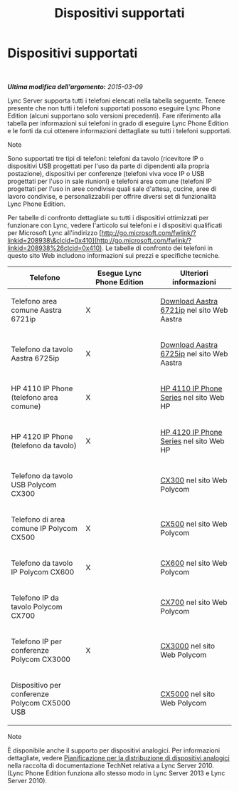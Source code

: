 ﻿---
title: Dispositivi supportati
TOCTitle: Dispositivi supportati
ms:assetid: 9985c232-cc9a-41fb-ac6f-99d1986552f9
ms:mtpsurl: https://technet.microsoft.com/it-it/library/JJ205105(v=OCS.15)
ms:contentKeyID: 49301438
ms.date: 08/24/2015
mtps_version: v=OCS.15
ms.translationtype: HT
---

# Dispositivi supportati

 

_**Ultima modifica dell'argomento:** 2015-03-09_

Lync Server supporta tutti i telefoni elencati nella tabella seguente. Tenere presente che non tutti i telefoni supportati possono eseguire Lync Phone Edition (alcuni supportano solo versioni precedenti). Fare riferimento alla tabella per informazioni sui telefoni in grado di eseguire Lync Phone Edition e le fonti da cui ottenere informazioni dettagliate su tutti i telefoni supportati.


> [!NOTE]
> Sono supportati tre tipi di telefoni: telefoni da tavolo (ricevitore IP o dispositivi USB progettati per l'uso da parte di dipendenti alla propria postazione), dispositivi per conferenze (telefoni viva voce IP o USB progettati per l'uso in sale riunioni) e telefoni area comune (telefoni IP progettati per l'uso in aree condivise quali sale d'attesa, cucine, aree di lavoro condivise, e personalizzabili per offrire diversi set di funzionalità Lync Phone Edition.



Per tabelle di confronto dettagliate su tutti i dispositivi ottimizzati per funzionare con Lync, vedere l'articolo sui telefoni e i dispositivi qualificati per Microsoft Lync all'indirizzo [http://go.microsoft.com/fwlink/?linkid=208938\&clcid=0x410](http://go.microsoft.com/fwlink/?linkid=208938%26clcid=0x410). Le tabelle di confronto dei telefoni in questo sito Web includono informazioni sui prezzi e specifiche tecniche.


<table>
<colgroup>
<col style="width: 33%" />
<col style="width: 33%" />
<col style="width: 33%" />
</colgroup>
<thead>
<tr class="header">
<th>Telefono</th>
<th>Esegue Lync Phone Edition</th>
<th>Ulteriori informazioni</th>
</tr>
</thead>
<tbody>
<tr class="odd">
<td><p>Telefono area comune Aastra 6721ip</p></td>
<td><p>X</p></td>
<td><p><a href="http://www.aastra.com/document-library.htm?curr_fam=aastra+6720ip%26curr_nav=2%26prod_id=6074">Download Aastra 6721ip</a> nel sito Web Aastra</p></td>
</tr>
<tr class="even">
<td><p>Telefono da tavolo Aastra 6725ip</p></td>
<td><p>X</p></td>
<td><p><a href="http://www.aastra.com/document-library.htm?curr_fam=aastra+6720ip%26curr_nav=2%26prod_id=12991">Download Aastra 6725ip</a> nel sito Web Aastra</p></td>
</tr>
<tr class="odd">
<td><p>HP 4110 IP Phone (telefono area comune)</p></td>
<td><p>X</p></td>
<td><p><a href="http://h20000.www2.hp.com/bizsupport/techsupport/home.jsp?lang=en%26cc=us%26prodtypeid=12883%26prodseriesid=5171755">HP 4110 IP Phone Series</a> nel sito Web HP</p></td>
</tr>
<tr class="even">
<td><p>HP 4120 IP Phone (telefono da tavolo)</p></td>
<td><p>X</p></td>
<td><p><a href="http://h20000.www2.hp.com/bizsupport/techsupport/home.jsp?lang=en%26cc=us%26prodtypeid=12883%26prodseriesid=5204220">HP 4120 IP Phone Series</a> nel sito Web HP</p></td>
</tr>
<tr class="odd">
<td><p>Telefono da tavolo USB Polycom CX300</p></td>
<td><p></p></td>
<td><p><a href="http://support.polycom.com/polycomservice/support/us/support/voice/cx/communicator_cx300.html">CX300</a> nel sito Web Polycom</p></td>
</tr>
<tr class="even">
<td><p>Telefono di area comune IP Polycom CX500</p></td>
<td><p>X</p></td>
<td><p><a href="http://support.polycom.com/polycomservice/support/us/support/voice/cx/communicator_cx500.html">CX500</a> nel sito Web Polycom</p></td>
</tr>
<tr class="odd">
<td><p>Telefono da tavolo IP Polycom CX600</p></td>
<td><p>X</p></td>
<td><p><a href="http://support.polycom.com/polycomservice/support/us/support/voice/cx/communicator_cx600.html">CX600</a> nel sito Web Polycom</p></td>
</tr>
<tr class="even">
<td><p>Telefono IP da tavolo Polycom CX700</p></td>
<td><p></p></td>
<td><p><a href="http://support.polycom.com/polycomservice/support/us/support/voice/cx/communicator_cx700.html">CX700</a> nel sito Web Polycom</p></td>
</tr>
<tr class="odd">
<td><p>Telefono IP per conferenze Polycom CX3000</p></td>
<td><p>X</p></td>
<td><p><a href="http://support.polycom.com/polycomservice/support/us/support/voice/cx/cx3000.html">CX3000</a> nel sito Web Polycom</p></td>
</tr>
<tr class="even">
<td><p>Dispositivo per conferenze Polycom CX5000 USB</p></td>
<td><p></p></td>
<td><p><a href="http://support.polycom.com/polycomservice/support/us/support/voice/cx/cx5000.html">CX5000</a> nel sito Web Polycom</p></td>
</tr>
</tbody>
</table>



> [!NOTE]
> È disponibile anche il supporto per dispositivi analogici. Per informazioni dettagliate, vedere <A href="http://go.microsoft.com/fwlink/?linkid=257502%26clcid=0x410">Pianificazione per la distribuzione di dispositivi analogici</A> nella raccolta di documentazione TechNet relativa a Lync Server 2010. (Lync Phone Edition funziona allo stesso modo in Lync Server 2013 e Lync Server 2010).


